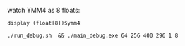 
watch YMM4 as 8 floats:

```angular2html
display (float[8])$ymm4
```

```angular2html
./run_debug.sh  && ./main_debug.exe 64 256 400 296 1 8
```

